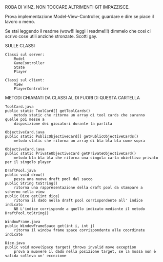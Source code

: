 ROBA DI VINZ, NON TOCCARE ALTRIMENTI GIT IMPAZZISCE.

Prova implementazione Model-View-Controller, guardare e dire se piace il lavoro o meno.

Se stai leggendo il readme (wow!!! leggi i readme!!!) dimmelo che così ci scrivo cose utili anzichè stronzate. Scotti gay.

SULLE CLASSI

	Classi sul server:
		Model
		GameController
		State
		Player
		
	Classi sul client:
		View
		PlayerController
		

METODI CHIAMATI DA CLASSI AL DI FUORI DI QUESTA CARTELLA

	ToolCard.java
	public static ToolCard[] getToolCards()
		metodo static che ritorna un array di tool cards che saranno quelle poi messe a 
		disposizione dei giocatori durante la partita

	ObjectiveCard.java
	public static PublicObjectiveCard[] getPublicObjectiveCards()
		metodo static che ritorna un array di bla bla bla come sopra

	ObjectiveCard.java
	public static PrivateObjectiveCard getPrivateObjectiveCard()
		metodo bla bla bla che ritorna una singola carta obiettivo privato per il singolo player

	DraftPool.java
	public void drow() 
		pesca una nuova draft pool dal sacco
	public String toString()
		ritorna una rappresentazione della draft pool da stampare a schermo nella view
	public Dice get(int dice)
		ritorna il dado nella draft pool corrispondente all' indice indicato
		NB L'indice corrisponde a quello indicato mediante il metodo DraftPool.toString()

	WindowFrame.java
	public WindowFrameSpace get(int i, int j)
		ritorna il window frame space corrispondente alle coordinate indicate

	Dice.java
	public void move(Space target) throws invalid move exception
		prova a muovere il dado nella posizione target, se la mossa non è valida solleva un' eccezione
